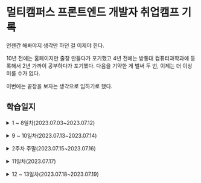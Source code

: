 # 멀티캠퍼스 프론트엔드 개발자 취업캠프 기록
언젠간 해봐야지 생각만 하던 걸 이제야 한다.

10년 전에는 홈페이지만 줄창 만들다가 포기했고
4년 전에는 방통대 컴퓨터과학과에 등록해서 2년 가까이 공부하다가 포기했다.
다음을 기약한 게 벌써 두 번, 이제는 더 이상 미룰 수가 없다.

이번에는 끝장을 보자는 생각으로 임하기로 했다.

## 학습일지

<details>
<summary>1 ~ 8일차(2023.07.03~2023.07.12)</summary><br/>

html과 css의 기본적인 문법과 태그, 속성 등을 배웠다.<br/>
10여년 전에 독학으로 한 번 공부해봤기 때문에 크게 어려운 내용은 없었다.

하지만 그때와 달라진 게 있다면 어떤 선택자를 사용하고 어떤 속성에 어떤 속성값을 줄지 훨씬 고르기 쉬워졌고, 속도도 빨라졌다.<br/>
고등학생 땐 간단한 홈페이지 하나 만드는 데 한 달이 넘게 걸렸었는데 지금은 그 정도 기간이 주어지면 두세 개 정도는 만들 수 있을 것 같다.

flex와 grid에 대한 건 이번에 처음 접하는 거라서 어떤 속성을 부여해서 어떤 레이아웃이 되는 건지 머릿속에 그려지지 않아서 한참 헤맸다.

친구가 알려준 웹게임이 도움이 많이 됐다. ~~그리고 개구리를 싫어하게 됐다.~~
https://github.com/thomaspark/flexboxfroggy/

<br/></details>
<details>
<summary>9 ~ 10일차(2023.07.13~2023.07.14)</summary><br/>
  
깃과 깃허브 특강이 있었다.<br/>
나는 이미 깃과 깃허브를 사용하고 있었기 때문에 별로 얻어갈 게 없을 거라고 생각했는데 의외로 배운 점이 많았다.<br/>
버전 관리의 중요성을 알고 그걸 위해서 깃허브를 시작한 게 아니었는데 앞으로 깃허브를 어떻게 활용해봐야 할지에 대해 다시 한 번 생각해보는 계기가 됐다.

그리고 여태 cli만 쓰다가 오늘 처음으로 gui툴을 사용해봤는데 간편하고 직관적이어서 좋았다.<br/>
이래서 디자이너와 프론트엔드 개발자가 있는 거라는 생각이 들었다.

아직 cli를 사용하는 게 익숙하지 않아서 gui 툴보다 cli로 작업하는 게 더 빠르다는 강사님의 말에는 공감할 수가 없었다...<br/>
언젠가 파워 공감을 하게 되는 날이 오면 좋겠다.

<br/></details>
<details>
<summary>2주차 주말(2023.07.15~2023.07.16)</summary><br/>

그동안 배운 html과 css 지식을 가지고 티스토리 스킨을 일부 수정했고, 다음주부터 배우게 될 자바스크립트를 미리 예습했고, 우연찮게 [highlight.js](https://github.com/highlightjs/highlight.js)의 버그를 찾게 되어 issue를 작성했다.

사실 그동안은 다른 사람이 만든 티스토리 스킨을 받아다 쓰기만 했지 수정한 적은 거의 없었는데 배운 걸 써먹어보고 싶었다.<br/>
지금 내 티스토리에는 [hELLO 스킨](https://github.com/pronist/tistory-skin-hELLO)이 적용돼 있다.<br/>
스킨을 적용하면 오른쪽 상단과 하단에 버튼이 생기는데 이게 도대체 무슨 기능을 하는 버튼인지 알 수가 없었다.<br/>
버튼 안의 아이콘을 보고 대충 유추는 가능했지만 역시 글자로 보여주는 게 제일 알기 쉽다고 생각했다.<br/>
그래서 마우스오버를 하면 말풍선 모양으로 무슨 기능을 하는 버튼인지 텍스트가 뜨도록 수정했다.<br/>

자바스크립트를 아예 처음 접하는 건 아니지만 방통대에서 강의를 수강한 것도 아니고 각 잡고 독학해본 적도 없어서 다음주부터 교육을 잘 들을 수 있을지 걱정이 앞섰다.<br/>
그래서 예습을 하기로 결심했고, 공식 문서와 다른 사람들이 정리해놓은 내용을 보면서 머리에 김이 났다.

highlight.js는 심각한 버그가 있는 건 아니고, css 선택자 중에서 :first-child와 :first-of-type에 스타일이 적용되지 않는 버그가 있었다.<br/>
구글링을 해보니 나와 같은 문제를 겪은 사람이 있었는데 개발자가 테스트 케이스에 텍스트를 복사할 수 있도록 코드를 달라고 했는데도 계속 이미지만 올리길래 답답해서 내가 코멘트를 달았다.<br/>
그리고 바로 몇 시간 뒤에 개발자로부터 답변을 받았다.<br/>
:first가 앞에 오도록 정렬돼서 :first만 인식하고 -child나 -of-type을 건너뛰는 것 같으니 정렬 순서를 `reverse()`를 하면 간단하게 해결될 거라고 한다.<br/>
자세하게 설명해준 덕에 아주 쉽게 이해가 돼서 내가 수정해보려고 몇 시간 내내 붙잡고 있었는데 결국 실패했다.<br/>
난 아직 남이 쓴 코드를 이해하고 수정할 만큼의 실력이 없다.<br/>
더 열심히 공부해서 다시 도전해봐야겠다.

그렇게 토요일 하루종일, 그리고 일요일 오전 동안 공부한 내용을 가지고 뭔가를 만들어보기로 했다.<br/>
실무에서도 자주 쓸 것 같고 제일 만만해보이는 Date 객체를 사용해서 [일력과 시계](https://github.com/neix604/FrontEndStudying/tree/main/practice/calendar)를 만들었다.<br/>
내가 뭔가를 만들었다는 것만으로도 뿌듯했고, 앞으로 어떤 걸 더 만들 수 있을지 기대됐다.

<br/></details>
<details>
<summary>11일차(2023.07.17)</summary><br/>

주말 동안 걱정하고 걱정하던 자바스크립트 교육의 날이 밝았다.<br/>
하지만 걱정했던 게 무색하게 너무나도 난이도가 쉬웠다.<br/>
예습을 지나치게 많이 했던 걸까...<br/>
그래도 복습을 소홀히 할 수는 없으니 오늘 배운 기억을 더듬어가며 코드도 다시 작성해보고 개발자 도구로 콘솔 창에서 이것저것 입력해봤다.<br/>
새로운 장난감이 생긴 기분이다.

<br/></details>
<details>
<summary>12 ~ 13일차(2023.07.18~2023.07.19)</summary><br/>

프롬프트로 입력받고, 입력받은 숫자와 문자열을 처리하고, html 문서 내의 요소를 js로 불러오는 걸 배웠다.<br/>
혼자서 예습했을 때는 놓쳤던 내용도 알게 되고 헷갈렸던 개념들도 말로 설명을 들었더니 금세 이해됐다.<br/>
특히 스코프 개념이 엄청 헷갈렸는데 이제는 명확하게 알게 됐다.<br/>
그리고 자바스크립트는 c언어처럼 자료형을 한정시킬 수 없어서 무언가 연산하거나 변수에 저장된 값을 불러올 때 주의해야겠다고 생각했다.<br/>
3주차도 순탄하게 흘러가는 것 같아서 기분이 좋다.

<br/></details>